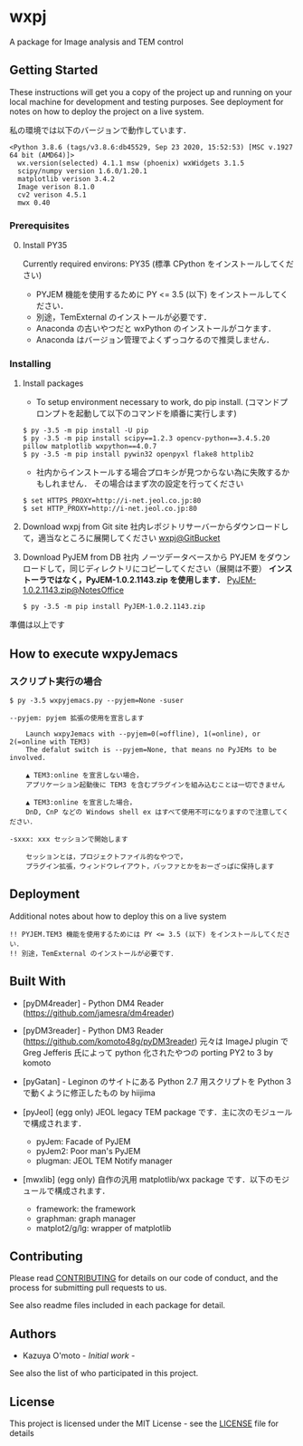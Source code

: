 # wxpj

A package for Image analysis and TEM control


## Getting Started

These instructions will get you a copy of the project up and running on your local machine for development and testing purposes. See deployment for notes on how to deploy the project on a live system.

私の環境では以下のバージョンで動作しています．
    
    <Python 3.8.6 (tags/v3.8.6:db45529, Sep 23 2020, 15:52:53) [MSC v.1927 64 bit (AMD64)]>
      wx.version(selected) 4.1.1 msw (phoenix) wxWidgets 3.1.5
      scipy/numpy version 1.6.0/1.20.1
      matplotlib verison 3.4.2
      Image verison 8.1.0
      cv2 verison 4.5.1
      mwx 0.40

### Prerequisites

0. Install PY35

    Currently required environs: PY35
    (標準 CPython をインストールしてください)
    
    - PYJEM 機能を使用するために PY <= 3.5 (以下) をインストールしてください．
    - 別途，TemExternal のインストールが必要です．
    - Anaconda の古いやつだと wxPython のインストールがコケます．
    - Anaconda はバージョン管理でよくずっコケるので推奨しません．

### Installing

1. Install packages

    - To setup environment necessary to work, do pip install.
      (コマンドプロンプトを起動して以下のコマンドを順番に実行します)
    ```
    $ py -3.5 -m pip install -U pip
    $ py -3.5 -m pip install scipy==1.2.3 opencv-python==3.4.5.20 pillow matplotlib wxpython==4.0.7
    $ py -3.5 -m pip install pywin32 openpyxl flake8 httplib2
    ```
    - 社内からインストールする場合プロキシが見つからない為に失敗するかもしれません．
      その場合はまず次の設定を行ってください
    ```
    $ set HTTPS_PROXY=http://i-net.jeol.co.jp:80
    $ set HTTP_PROXY=http://i-net.jeol.co.jp:80
    ```

2. Download wxpj from Git site
    社内レポジトリサーバーからダウンロードして，適当なところに展開してください
    [wxpj@GitBucket](http://dl-box.jeol.co.jp/gitbucket/komoto/wxpj)

3. Download PyJEM from DB
    社内 ノーツデータベースから PYJEM をダウンロードして，同じディレクトリにコピーしてください（展開は不要）
    **インストーラではなく，PyJEM-1.0.2.1143.zip を使用します．**
    [PyJEM-1.0.2.1143.zip@NotesOffice](Notes://NotesOffice/4925805700077587/DD11EF58D84D230E4925646F003E2CF8/162DB45516A951F4492580570007AA5D)
    ```
    $ py -3.5 -m pip install PyJEM-1.0.2.1143.zip
    ```

準備は以上です


## How to execute wxpyJemacs

### スクリプト実行の場合
```
$ py -3.5 wxpyjemacs.py --pyjem=None -suser
```
    --pyjem: pyjem 拡張の使用を宣言します
    
        Launch wxpyJemacs with --pyjem=0(=offline), 1(=online), or 2(=online with TEM3)
        The defalut switch is --pyjem=None, that means no PyJEMs to be involved.
        
        ▲ TEM3:online を宣言しない場合，
        アプリケーション起動後に TEM3 を含むプラグインを組み込むことは一切できません
        
        ▲ TEM3:online を宣言した場合，
        DnD, CnP などの Windows shell ex はすべて使用不可になりますので注意してください．
    
    -sxxx: xxx セッションで開始します
    
        セッションとは，プロジェクトファイル的なやつで，
        プラグイン拡張，ウィンドウレイアウト，バッファとかをおーざっぱに保持します

<!--
### バイナリ実行の場合
    *** 現在バイナリ版はリリースしていません***
    バイナリパッケージは実行に必要なランタイムをすべて含んでいますが，
    Windows 10 64bit (AMD64) 以外の OS では実行できません．
    (たぶん OpenCV の dll バージョンが合わないため)
-->


## Deployment

Additional notes about how to deploy this on a live system

    !! PYJEM.TEM3 機能を使用するためには PY <= 3.5 (以下) をインストールしてください．
    !! 別途，TemExternal のインストールが必要です．


## Built With

* [pyDM4reader] - Python DM4 Reader (https://github.com/jamesra/dm4reader)

* [pyDM3reader] - Python DM3 Reader (https://github.com/komoto48g/pyDM3reader)
    元々は ImageJ plugin で Greg Jefferis 氏によって python 化されたやつの porting PY2 to 3 by komoto

* [pyGatan] - Leginon のサイトにある Python 2.7 用スクリプトを Python 3 で動くように修正したもの
    by hiijima

* [pyJeol] (egg only) JEOL legacy TEM package です．主に次のモジュールで構成されます．
    - pyJem: Facade of PyJEM
    - pyJem2: Poor man's PyJEM
    - plugman: JEOL TEM Notify manager

* [mwxlib] (egg only) 自作の汎用 matplotlib/wx package です．以下のモジュールで構成されます．
    - framework: the framework
    - graphman: graph manager
    - matplot2/g/lg: wrapper of matplotlib


## Contributing

Please read [CONTRIBUTING](./CONTRIBUTING) for details on our code of conduct, and the process for submitting pull requests to us.

See also readme files included in each package for detail.


## Authors

* Kazuya O'moto - *Initial work* -

See also the list of who participated in this project.


## License

This project is licensed under the MIT License - see the [LICENSE](./LICENSE) file for details
